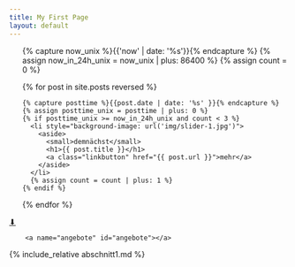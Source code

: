 ```yaml
---
title: My First Page
layout: default
---
```


<div class="homepage-slider slider slider-3">
<ul>
  {% capture now_unix %}{{'now' | date: '%s'}}{% endcapture %}
  {% assign now_in_24h_unix = now_unix | plus: 86400 %}
  {% assign count = 0 %}
  
  {% for post in site.posts reversed %}
  
    {% capture posttime %}{{post.date | date: '%s' }}{% endcapture %}
    {% assign posttime_unix = posttime | plus: 0 %}
    {% if posttime_unix >= now_in_24h_unix and count < 3 %}
      <li style="background-image: url('img/slider-1.jpg')">
        <aside>
          <small>demnächst</small>
          <h1>{{ post.title }}</h1>
          <a class="linkbutton" href="{{ post.url }}">mehr</a>
        </aside>
      </li>
      {% assign count = count | plus: 1 %}
    {% endif %}
  {% endfor %}
</ul>
<a id="weiter" class="linkbutton" href="#angebote">&#x2B07;</a>
</div>

        <a name="angebote" id="angebote"></a>
{% include_relative abschnitt1.md %}

